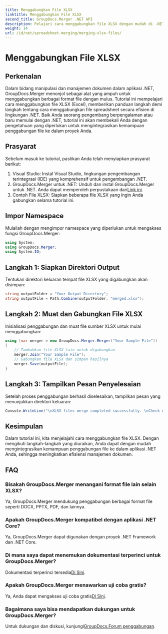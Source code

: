 ```yaml
---
title: Menggabungkan File XLSX
linktitle: Menggabungkan File XLSX
second_title: GroupDocs.Merger .NET API
description: Pelajari cara menggabungkan file XLSX dengan mudah di .NET menggunakan GroupDocs.Merger. Ikuti tutorial langkah demi langkah ini untuk pengelolaan dokumen yang lancar.
weight: 14
url: /id/net/spreadsheet-merging/merging-xlsx-files/
---
```


# Menggabungkan File XLSX

## Perkenalan
Dalam bidang manipulasi dan manajemen dokumen dalam aplikasi .NET, GroupDocs.Merger menonjol sebagai alat yang ampuh untuk menggabungkan berbagai format file dengan mulus. Tutorial ini mempelajari cara menggabungkan file XLSX (Excel), memberikan panduan langkah demi langkah tentang cara menggabungkan file spreadsheet secara efisien di lingkungan .NET. Baik Anda seorang pengembang berpengalaman atau baru memulai dengan .NET, tutorial ini akan membekali Anda dengan pengetahuan yang diperlukan untuk mengintegrasikan kemampuan penggabungan file ke dalam proyek Anda.
## Prasyarat
Sebelum masuk ke tutorial, pastikan Anda telah menyiapkan prasyarat berikut:
1. Visual Studio: Instal Visual Studio, lingkungan pengembangan terintegrasi (IDE) yang komprehensif untuk pengembangan .NET.
2. GroupDocs.Merger untuk .NET: Unduh dan instal GroupDocs.Merger untuk .NET. Anda dapat memperoleh perpustakaan dari[Link ini](https://releases.groupdocs.com/merger/net/).
3. Contoh File XLSX: Siapkan beberapa file XLSX yang ingin Anda gabungkan selama tutorial ini.

## Impor Namespace
Mulailah dengan mengimpor namespace yang diperlukan untuk mengakses fungsi GroupDocs.Merger:
```csharp
using System; 
using GroupDocs.Merger;
using System.IO;
```
## Langkah 1: Siapkan Direktori Output
Tentukan direktori keluaran tempat file XLSX yang digabungkan akan disimpan:
```csharp
string outputFolder = "Your Output Directory";
string outputFile = Path.Combine(outputFolder, "merged.xlsx");
```
## Langkah 2: Muat dan Gabungkan File XLSX
Inisialisasi penggabungan dan muat file sumber XLSX untuk mulai menggabungkan:
```csharp
using (var merger = new GroupDocs.Merger.Merger("Your Sample File"))
{
    // Tambahkan file XLSX lain untuk digabungkan
    merger.Join("Your Sample File");
    // Gabungkan file XLSX dan simpan hasilnya
    merger.Save(outputFile);
}
```
## Langkah 3: Tampilkan Pesan Penyelesaian
Setelah proses penggabungan berhasil diselesaikan, tampilkan pesan yang menunjukkan direktori keluaran:
```csharp
Console.WriteLine("\nXLSX files merge completed successfully. \nCheck output in {0}", outputFolder);
```

## Kesimpulan
Dalam tutorial ini, kita menjelajahi cara menggabungkan file XLSX. Dengan mengikuti langkah-langkah yang diuraikan, Anda dapat dengan mudah mengintegrasikan kemampuan penggabungan file ke dalam aplikasi .NET Anda, sehingga meningkatkan efisiensi manajemen dokumen.

## FAQ
### Bisakah GroupDocs.Merger menangani format file lain selain XLSX?
Ya, GroupDocs.Merger mendukung penggabungan berbagai format file seperti DOCX, PPTX, PDF, dan lainnya.
### Apakah GroupDocs.Merger kompatibel dengan aplikasi .NET Core?
Ya, GroupDocs.Merger dapat digunakan dengan proyek .NET Framework dan .NET Core.
### Di mana saya dapat menemukan dokumentasi terperinci untuk GroupDocs.Merger?
 Dokumentasi terperinci tersedia[Di Sini](https://tutorials.groupdocs.com/merger/net/).
### Apakah GroupDocs.Merger menawarkan uji coba gratis?
 Ya, Anda dapat mengakses uji coba gratis[Di Sini](https://releases.groupdocs.com/).
### Bagaimana saya bisa mendapatkan dukungan untuk GroupDocs.Merger?
 Untuk dukungan dan diskusi, kunjungi[GroupDocs.Forum penggabungan](https://forum.groupdocs.com/c/merger/32).